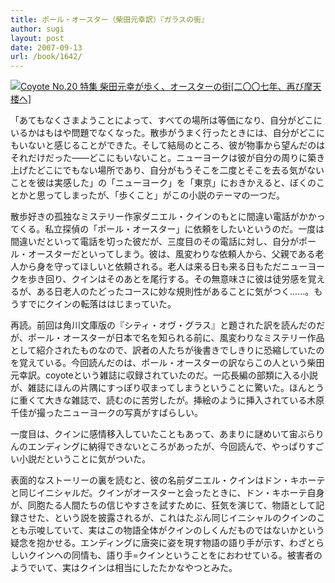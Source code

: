 ```yaml
---
title: ポール・オースター（柴田元幸訳）『ガラスの街』
author: sugi
layout: post
date: 2007-09-13
url: /book/1642/
---
```

<a href="http://www.amazon.co.jp/exec/obidos/ASIN/4884182081/chezsugi-22/ref=nosim/" name="amazletlink" target="_blank"><img src="http://i2.wp.com/ec2.images-amazon.com/images/I/51JSyR4lnFL.SL160.jpg?w=660" alt="Coyote No.20 特集 柴田元幸が歩く、オースターの街[二〇〇七年、再び摩天楼へ]" class="photo" data-recalc-dims="1" /></a>

「あてもなくさまようことによって、すべての場所は等価になり、自分がどこにいるかはもはや問題でなくなった。散歩がうまく行ったときには、自分がどこにもいないと感じることができた。そして結局のところ、彼が物事から望んだのはそれだけだった――どこにもいないこと。ニューヨークは彼が自分の周りに築き上げたどこにでもない場所であり、自分がもうそこを二度とそこを去る気がないことを彼は実感した」の「ニューヨーク」を「東京」におきかえると、ぼくのことかと思ってしまったが、「歩くこと」がこの小説のテーマの一つだ。

散歩好きの孤独なミステリー作家ダニエル・クインのもとに間違い電話がかかってくる。私立探偵の「ポール・オースター」に依頼をしたいというのだ。一度は間違いだといって電話を切った彼だが、三度目のその電話に対し、自分がポール・オースターだといってしまう。彼は、風変わりな依頼人から、父親である老人から身を守ってほしいと依頼される。老人は来る日も来る日もただニューヨークを歩き回り、クインはそのあとを尾行する。その無意味さに彼は徒労感を覚えるが、ある日老人のたどったコースに妙な規則性があることに気がつく......。もうすでにクインの転落ははじまっていた。

再読。前回は角川文庫版の『シティ・オヴ・グラス』と題された訳を読んだのだが、ポール・オースターが日本で名を知られる前に、風変わりなミステリー作品として紹介されたものなので、訳者の人たちが後書きでしきりに恐縮していたのを覚えている。今回読んだのは、ポール・オースターの訳ならこの人という柴田元幸訳。coyoteという雑誌に収録されていたのだ。一応長編の部類に入る小説が、雑誌にほんの片隅にすっぽり収まってしまうということに驚いた。ほんとうに重くて大きな雑誌で、読むのに苦労したが。挿絵のように挿入されている木原千佳が撮ったニューヨークの写真がすばらしい。

一度目は、クインに感情移入していたこともあって、あまりに謎めいて宙ぶらりんのエンディングに納得できないところがあったが、今回読んで、やっぱりすごい小説だということに気がついた。

表面的なストーリーの裏を読むと、彼の名前ダニエル・クインはドン・キホーテと同じイニシャルだ。クインがオースターと会ったときに、ドン・キホーテ自身が、同胞たる人間たちの信じやすさを試すために、狂気を演じて、物語として記録させた、という説を披露されるが、これはたぶん同じイニシャルのクインのことも示唆していて、実はこの物語全体がクインのしくんだものではないかという疑念を抱かせる。エンディングに唐突に姿を現す物語の語り手が示す、わざとらしいクインへの同情も、語り手=クインということをにおわせている。被害者のようでいて、実はクインは相当にしたたかなやつとみた。

